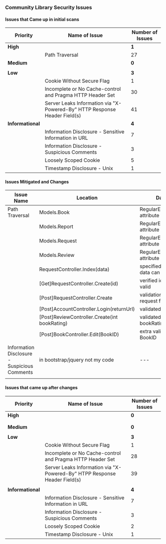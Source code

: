 ### Community Library Security Issues

#### Issues that Came  up in initial scans

| Priority          | Name of Issue                                                | Number of Issues |
| ----------------- | ------------------------------------------------------------ | ---------------- |
| **High**          |                                                              | **1**            |
|                   | Path Traversal                                               | 27               |
| **Medium**        |                                                              | **0**            |
|                   |                                                              |                  |
| **Low**           |                                                              | **3**            |
|                   | Cookie Without Secure Flag                                   | 1                |
|                   | Incomplete or No Cache-control and Pragma HTTP Header Set    | 30               |
|                   | Server Leaks Information via "X-Powered-By" HTTP Response Header Field(s) | 41               |
| **Informational** |                                                              | **4**            |
|                   | Information Disclosure - Sensitive Information in URL        | 7                |
|                   | Information Disclosure - Suspicious Comments                 | 3                |
|                   | Loosely Scoped Cookie                                        | 5                |
|                   | Timestamp Disclosure - Unix                                  | 1                |

#### Issues Mitigated and Changes

| Issue Name                                   | Location                                      | Data                               | Status   |
| -------------------------------------------- | --------------------------------------------- | ---------------------------------- | -------- |
| Path Traversal                               | Models.Book                                   | RegularExpression attribute change | Complete |
|                                              | Models.Report                                 | RegularExpression attribute change | Complete |
|                                              | Models.Request                                | RegularExpression attribute change | Complete |
|                                              | Models.Review                                 | RegularExpression attribute change | Complete |
|                                              | RequestController.Index(data)                 | specified what data can be         | Complete |
|                                              | [Get]RequestController.Create(id)             | verified id was valid              | Complete |
|                                              | [Post]RequestController.Create                | validation for request fields      | Complete |
|                                              | [Post]AccountController.Login(returnUrl)      | validated returnUrl                | Complete |
|                                              | [Post]ReviewController.Create(int bookRating) | validated bookRating               | Complete |
|                                              | [Post]BookController.Edit(BookID)             | extra validation for BookID        | Complete |
|                                              |                                               |                                    |          |
| Information Disclosure - Suspicious Comments | in bootstrap/jquery not my code               | ---                                | ---      |
|                                              |                                               |                                    |          |



#### Issues that came up after changes

| Priority          | Name of Issue                                                | Number of Issues |
| ----------------- | ------------------------------------------------------------ | ---------------- |
| **High**          |                                                              | **0**            |
|                   |                                                              |                  |
|                   |                                                              |                  |
| **Medium**        |                                                              | **0**            |
|                   |                                                              |                  |
| **Low**           |                                                              | **3**            |
|                   | Cookie Without Secure Flag                                   | 1                |
|                   | Incomplete or No Cache-control and Pragma HTTP Header Set    | 28               |
|                   | Server Leaks Information via "X-Powered-By" HTPP Response Header Field(s) | 39               |
|                   |                                                              |                  |
| **Informational** |                                                              | **4**            |
|                   | Information Disclosure - Sensitive Information in URL        | 7                |
|                   | Information Disclosure - Suspicious Comments                 | 3                |
|                   | Loosely Scoped Cookie                                        | 2                |
|                   | Timestamp Disclosure - Unix                                  | 1                |



